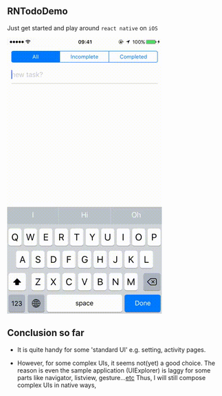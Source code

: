 ## RNTodoDemo

Just get started and play around `react native` on `iOS`

![](https://github.com/calvinchankf/RNToDoDemo/blob/master/demo.gif?raw=true)


## Conclusion so far

- It is quite handy for some 'standard UI' e.g. setting, activity pages.

- However, for some complex UIs, it seems not(yet) a good choice. The reason is even the sample application (UIExplorer) is laggy for some parts like navigator, listview, gesture...[etc](https://facebook.github.io/react-native/docs/performance.html) Thus, I will still compose complex UIs in native ways,

